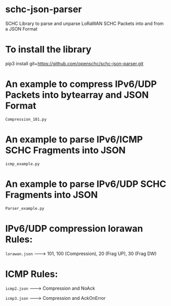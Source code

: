 # schc-json-parser
SCHC Library to parse and unparse LoRaWAN SCHC Packets into and from a JSON Format

# To install the library

pip3 install git+https://github.com/openschc/schc-json-parser.git


# An example to compress IPv6/UDP Packets into bytearray and JSON Format

```Compression_101.py```

# An example to parse IPv6/ICMP SCHC Fragments into JSON

```icmp_example.py```

# An example to parse IPv6/UDP SCHC Fragments into JSON

```Parser_example.py```

# IPv6/UDP compression lorawan Rules:

```lorawan.json``` ---> 101, 100 (Compression), 20 (Frag UP), 30 (Frag DW)

# ICMP Rules:

```icmp2.json``` ---> Compression and NoAck

```icmp3.json``` ---> Compression and AckOnError
